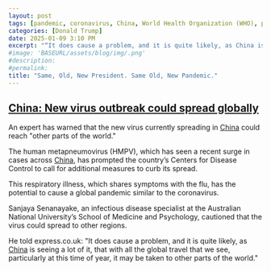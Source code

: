 ```yaml
---
layout: post
tags: [pandemic, coronavirus, China, World Health Organization (WHO), politics]
categories: [Donald Trump]
date: 2025-01-09 3:10 PM
excerpt: "“It does cause a problem, and it is quite likely, as China is seeing a lot of it, that with all the global travel that we see, particularly at this time of year, it may be taken to other parts of the world.” – Sanjaya Senanayake, infectious disease specialist at the Australian National University’s School of Medicine and Psychology"
#image: 'BASEURL/assets/blog/img/.png'
#description:
#permalink:
title: "Same, Old, New President. Same Old, New Pandemic."
---
```



## [China: New virus outbreak could spread globally](https://www.tagtik.co.uk/en/news/society/china-new-virus-outbreak-could-spread-globally.html)

An expert has warned that the new virus currently spreading in [China](https://www.gov.cn/) could reach "other parts of the world."

The human metapneumovirus (HMPV), which has seen a recent surge in cases across [China](https://www.gov.cn/), has prompted the country’s Centers for Disease Control to call for additional measures to curb its spread.

This respiratory illness, which shares symptoms with the flu, has the potential to cause a global pandemic similar to the coronavirus.

Sanjaya Senanayake, an infectious disease specialist at the Australian National University’s School of Medicine and Psychology, cautioned that the virus could spread to other regions.

He told express.co.uk: "It does cause a problem, and it is quite likely, as [China](https://www.gov.cn/) is seeing a lot of it, that with all the global travel that we see, particularly at this time of year, it may be taken to other parts of the world."

